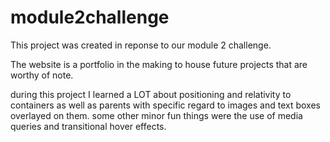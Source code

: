 # module2challenge


This project was created in reponse to our module 2 challenge.

The website is a portfolio in the making to house future projects that are worthy of note.

during this project I learned a LOT about positioning and relativity to containers as well as parents with specific regard to images and text boxes overlayed on them. some other minor fun things were the use of media queries and transitional hover effects.


